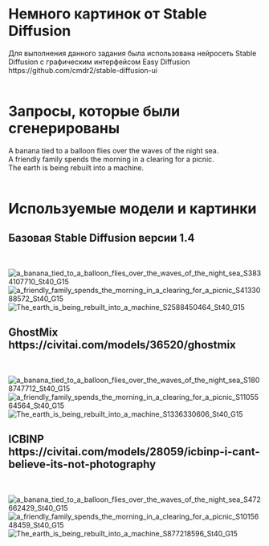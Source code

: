 <h1>Немного картинок от Stable Diffusion</h1>
Для выполнения данного задания была использована нейросеть Stable Diffusion с графическим интерфейсом Easy Diffusion</BR> https://github.com/cmdr2/stable-diffusion-ui</BR></BR>
<h1>Запросы, которые были сгенерированы</h1>
A banana tied to a balloon flies over the waves of the night sea.</BR>
A friendly family spends the morning in a clearing for a picnic.</BR>
The earth is being rebuilt into a machine.</BR></BR>

<h1>Используемые модели и картинки</h1>
<h2>Базовая Stable Diffusion версии 1.4</h2></BR>

![a_banana_tied_to_a_balloon_flies_over_the_waves_of_the_night_sea_S3834107710_St40_G15](https://github.com/Yaroslav-L/CVE8/assets/66304507/cb7b7348-084c-4180-8960-c569c3f39d68)
![a_friendly_family_spends_the_morning_in_a_clearing_for_a_picnic_S4133088572_St40_G15](https://github.com/Yaroslav-L/CVE8/assets/66304507/37f5358e-c631-4167-9f5d-942dfbf5272e)
![The_earth_is_being_rebuilt_into_a_machine_S2588450464_St40_G15](https://github.com/Yaroslav-L/CVE8/assets/66304507/e6f8ad20-3af5-495a-9381-1d8659361621)


<h2>GhostMix  https://civitai.com/models/36520/ghostmix</h2></BR>

![a_banana_tied_to_a_balloon_flies_over_the_waves_of_the_night_sea_S1808747712_St40_G15](https://github.com/Yaroslav-L/CVE8/assets/66304507/e7e1ed24-d536-4f40-a1cc-7e2cb9a991ac)
![a_friendly_family_spends_the_morning_in_a_clearing_for_a_picnic_S1105564564_St40_G15](https://github.com/Yaroslav-L/CVE8/assets/66304507/fec09d8c-6298-41d6-94e1-5d61e8d3d1af)
![The_earth_is_being_rebuilt_into_a_machine_S1336330606_St40_G15](https://github.com/Yaroslav-L/CVE8/assets/66304507/9b792fe7-3706-4045-abd0-0afd0877c423)</BR>

<h2>ICBINP  https://civitai.com/models/28059/icbinp-i-cant-believe-its-not-photography</h2></BR>

![a_banana_tied_to_a_balloon_flies_over_the_waves_of_the_night_sea_S472662429_St40_G15](https://github.com/Yaroslav-L/CVE8/assets/66304507/8b3d6ee2-896f-490f-9911-5bcc4c8890ad)
![a_friendly_family_spends_the_morning_in_a_clearing_for_a_picnic_S1015648459_St40_G15](https://github.com/Yaroslav-L/CVE8/assets/66304507/115d9f10-3e96-4794-91ef-ca2e8d938fe4)
![The_earth_is_being_rebuilt_into_a_machine_S877218596_St40_G15](https://github.com/Yaroslav-L/CVE8/assets/66304507/77350a51-ff09-417d-9d7d-e9800754dbfe)

</BR>
